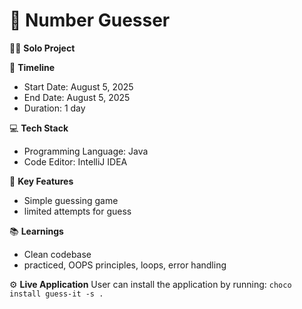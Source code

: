 # 🧮 Number Guesser

🧑‍💻 **Solo Project**

📆 **Timeline**
- Start Date: August 5, 2025
- End Date: August 5, 2025
- Duration: 1 day

💻 **Tech Stack**
- Programming Language: Java
- Code Editor: IntelliJ IDEA

🎯 **Key Features**
- Simple guessing game
- limited attempts for guess

📚 **Learnings**
- Clean codebase
- practiced, OOPS principles, loops, error handling

⚙️ **Live Application**
User can install the application by running:
```choco install guess-it -s .```
